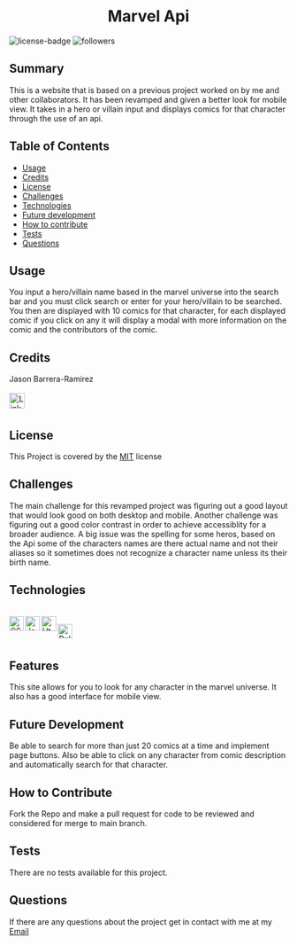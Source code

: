 <h1 align="center">Marvel Api</h1> 
  
[LinkedIn]: https://www.linkedin.com/in/jason-barrera-ramirez-b2a473204/
![license-badge](https://img.shields.io/badge/License-MIT-blueviolet)
![followers](https://img.shields.io/github/followers/jbramirez03?style=social)

[MIT]: https://choosealicense.com/licenses/mit/
## Summary
This is a website that is based on a previous project worked on by me and other collaborators. It has been revamped and given a better look for mobile view. It takes in a hero or villain input and displays comics for that character through the use of an api.
## Table of Contents
- [Usage](#usage)
- [Credits](#credits)
- [License](#license)
- [Challenges](#challenges)
- [Technologies](#technologies)
- [Future development](#future-development)
- [How to contribute](#how-to-contribute)
- [Tests](#tests)
- [Questions](#questions)
## Usage
You input a hero/villain name based in the marvel universe into the search bar and you must click search or enter for your hero/villain to be searched. You then are displayed with 10 comics for that character, for each displayed comic if you click on any it will display a modal with more information on the comic and the contributors of the comic.
## Credits
Jason Barrera-Ramirez<br><br>
[<img align="left" width="28px" alt="LinkedIn" src="https://user-images.githubusercontent.com/82244776/128110957-497edff3-59dc-41d6-89bc-be7570e441fe.png" />][LinkedIn]<br><br>
## License
This Project is covered by the [MIT] license
## Challenges
The main challenge for this revamped project was figuring out a good layout that would look good on both desktop and mobile. Another challenge was figuring out a good color contrast in order to achieve accessiblity for a broader audience. A big issue was the spelling for some heros, based on the Api some of the characters names are there actual name and not their aliases so it sometimes does not recognize a character name unless its their birth name.
## Technologies
<br>
<img align="left" width="26px" alt="CSS" src="https://user-images.githubusercontent.com/82244776/128645607-b787e5cb-6f1b-45ab-8c18-ff2e72e27095.png">
<img align="left" width="26px" alt="Javascript" src="https://user-images.githubusercontent.com/82244776/128645657-2dad4760-43e6-42a9-90a5-8f8b3f62b4a0.png">
<img align="left" width="27px" alt="Html" src="https://user-images.githubusercontent.com/82244776/128645723-50b9f81f-429e-48ce-859c-ac23b766a1d6.png">

[<img align="left" width="26px" alt="Bulma" src="https://user-images.githubusercontent.com/82244776/128645995-a66810f8-5616-43be-b295-79673e2b828a.png"/>](https://bulma.io/)<br>
<br>

## Features
This site allows for you to look for any character in the marvel universe. It also has a good interface for mobile view.
## Future Development
Be able to search for more than just 20 comics at a time and implement page buttons. Also be able to click on any character from comic description and automatically search for that character.
## How to Contribute
Fork the Repo and make a pull request for code to be reviewed and considered for merge to main branch.
## Tests
There are no tests available for this project.
## Questions
If there are any questions about the project get in contact with me at my [Email](mailto:jason1287712@gmail.com)

